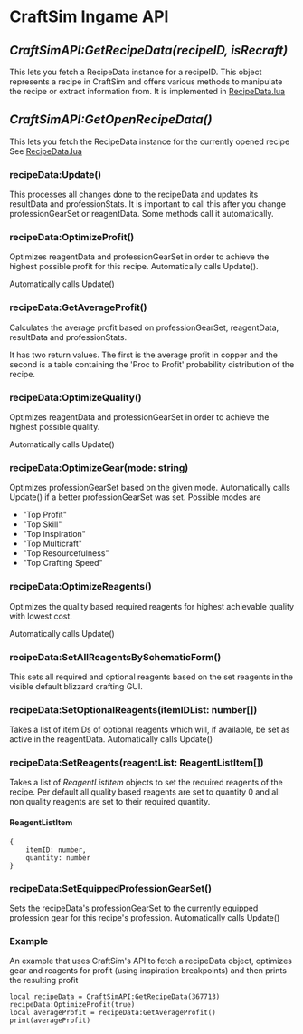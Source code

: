# **CraftSim Ingame API**

## *CraftSimAPI:GetRecipeData(recipeID, isRecraft)*

This lets you fetch a RecipeData instance for a recipeID.
This object represents a recipe in CraftSim and offers various methods to manipulate the recipe or extract information from.
It is implemented in [RecipeData.lua](../Data/Classes/RecipeData.lua)

## *CraftSimAPI:GetOpenRecipeData()*

This lets you fetch the RecipeData instance for the currently opened recipe
See [RecipeData.lua](../Data/Classes/RecipeData.lua)

### recipeData:Update()

This processes all changes done to the recipeData and updates its resultData and professionStats.
It is important to call this after you change professionGearSet or reagentData. Some methods call it automatically.

### recipeData:OptimizeProfit()

Optimizes reagentData and professionGearSet in order to achieve the highest possible profit for this recipe. Automatically calls Update().

Automatically calls Update()

### recipeData:GetAverageProfit()

Calculates the average profit based on professionGearSet, reagentData, resultData and professionStats. 

It has two return values. The first is the average profit in copper and the second is a table containing the 'Proc to Profit' probability distribution of the recipe.

### recipeData:OptimizeQuality()

Optimizes reagentData and professionGearSet in order to achieve the highest possible quality. 

Automatically calls Update()

### recipeData:OptimizeGear(mode: string)

Optimizes professionGearSet based on the given mode. Automatically calls Update() if a better professionGearSet was set.
Possible modes are
- "Top Profit"
- "Top Skill"
- "Top Inspiration"
- "Top Multicraft"
- "Top Resourcefulness"
- "Top Crafting Speed"

### recipeData:OptimizeReagents()

Optimizes the quality based required reagents for highest achievable quality with lowest cost.

Automatically calls Update()

### recipeData:SetAllReagentsBySchematicForm()

This sets all required and optional reagents based on the set reagents in the visible default blizzard crafting GUI.

### recipeData:SetOptionalReagents(itemIDList: number[])

Takes a list of itemIDs of optional reagents which will, if available, be set as active in the reagentData.
Automatically calls Update()

### recipeData:SetReagents(reagentList: ReagentListItem[])

Takes a list of *ReagentListItem* objects to set the required reagents of the recipe. Per default all quality based reagents are set to quantity 0 and all non quality reagents are set to their required quantity.

#### ReagentListItem
    {
        itemID: number,
        quantity: number
    }

### recipeData:SetEquippedProfessionGearSet()

Sets the recipeData's professionGearSet to the currently equipped profession gear for this recipe's profession.
Automatically calls Update()


### Example

An example that uses CraftSim's API to fetch a recipeData object, optimizes gear and reagents for profit (using inspiration breakpoints) and then prints the resulting profit

    local recipeData = CraftSimAPI:GetRecipeData(367713)
    recipeData:OptimizeProfit(true)
    local averageProfit = recipeData:GetAverageProfit()
    print(averageProfit)